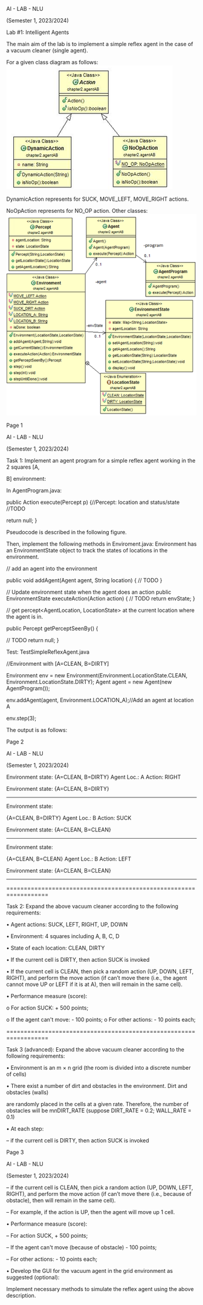 AI - LAB - NLU

(Semester 1, 2023/2024)

Lab #1: Intelligent Agents

The main aim of the lab is to implement a simple reflex agent in the case of a vacuum cleaner (single agent).


For a given class diagram as follows: ![Alt text](image-1.png)
















DynamicAction	represents	for	SUCK,  MOVE_LEFT,  MOVE_RIGHT  actions.

NoOpAction represents for NO_OP action. Other classes:![Alt text](image-2.png)










































Page 1

AI - LAB - NLU

(Semester 1, 2023/2024)

Task 1: Implement an agent program for a simple reflex agent working in the 2 squares [A,

B] environment:

In AgentProgram.java:


public Action execute(Percept p) {//Percept: location and status/state
//TODO

return null;
}

Pseudocode is described in the following figure.












Then, implement the following methods in Enviroment.java: Environment has an EnvironmentState object to track the states of locations in the environment.


// add an agent into the environment

public void addAgent(Agent agent, String location) {
//	TODO
}

//	Update environment state when the agent does an action public EnvironmentState executeAction(Action action) {
//	TODO
return envState;
}

//	get percept<AgentLocation, LocationState> at the current location where the agent is in.

public Percept getPerceptSeenBy() {

//	TODO return null;
}

Test: TestSimpleReflexAgent.java


//Environment with [A=CLEAN, B=DIRTY]

Environment env = new Environment(Environment.LocationState.CLEAN, Environment.LocationState.DIRTY);
Agent agent = new Agent(new AgentProgram());

env.addAgent(agent, Environment.LOCATION_A);//Add an agent at location A

env.step(3);

The output is as follows:

Page 2

AI - LAB - NLU

(Semester 1, 2023/2024)


Environment state:
{A=CLEAN, B=DIRTY}
Agent Loc.: A Action: RIGHT

Environment state:
{A=CLEAN, B=DIRTY}

-------------------------
Environment state:

{A=CLEAN, B=DIRTY}
Agent Loc.: B Action: SUCK

Environment state:
{A=CLEAN, B=CLEAN}

-------------------------
Environment state:

{A=CLEAN, B=CLEAN}
Agent Loc.: B Action: LEFT

Environment state:
{A=CLEAN, B=CLEAN}

-------------------------

==================================================================

Task 2: Expand the above vacuum cleaner according to the following requirements:

•	Agent actions: SUCK, LEFT, RIGHT, UP, DOWN

•	Environment: 4 squares including A, B, C, D

•	State of each location: CLEAN, DIRTY

•	If the current cell is DIRTY, then action SUCK is invoked

•	If the current cell is CLEAN, then pick a random action (UP, DOWN, LEFT, RIGHT), and perform the move action (if can’t move there (i.e., the agent cannot move UP or LEFT if it is at A), then will remain in the same cell).

•	Performance measure (score):

o	For action SUCK: + 500 points;

o	If the agent can't move: - 100 points; o For other actions: - 10 points each;

==================================================================

Task 3 (advanced): Expand the above vacuum cleaner according to the following requirements:

•	Environment is an m × n grid (the room is divided into a discrete number of cells)

•	There exist a number of dirt and obstacles in the environment. Dirt and obstacles (walls)

are randomly placed in the cells at a given rate. Therefore, the number of obstacles will be m*n*DIRT_RATE (suppose DIRT_RATE = 0.2; WALL_RATE = 0.1)

•	At each step:

–   if the current cell is DIRTY, then action SUCK is invoked




Page 3

AI - LAB - NLU

(Semester 1, 2023/2024)

– if the current cell is CLEAN, then pick a random action (UP, DOWN, LEFT, RIGHT), and perform the move action (if can’t move there (i.e., because of obstacle), then will remain in the same cell).

–   For example, if the action is UP, then the agent will move up 1 cell.

•	Performance measure (score):

–   For action SUCK, + 500 points;

–   If the agent can't move (because of obstacle) - 100 points;

–   For other actions: - 10 points each;

•	Develop the GUI for the vacuum agent in the grid environment as suggested (optional):


Implement necessary methods to simulate the reflex agent using the above description.






















































